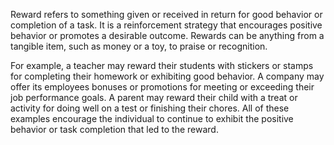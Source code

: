 Reward refers to something given or received in return for good behavior or completion of a task. It is a reinforcement strategy that encourages positive behavior or promotes a desirable outcome. Rewards can be anything from a tangible item, such as money or a toy, to praise or recognition.

For example, a teacher may reward their students with stickers or stamps for completing their homework or exhibiting good behavior. A company may offer its employees bonuses or promotions for meeting or exceeding their job performance goals. A parent may reward their child with a treat or activity for doing well on a test or finishing their chores. All of these examples encourage the individual to continue to exhibit the positive behavior or task completion that led to the reward.
